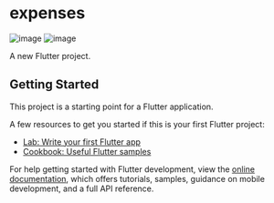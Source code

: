 # expenses
![image](https://github.com/AhmadIb227/Expenses_App/assets/127244426/d357c0eb-8183-433b-ab41-07f11b564a8f)
![image](https://github.com/AhmadIb227/Expenses_App/assets/127244426/485c41c5-7ac6-41aa-a38c-24e8c189ea35)

A new Flutter project.

## Getting Started

This project is a starting point for a Flutter application.

A few resources to get you started if this is your first Flutter project:

- [Lab: Write your first Flutter app](https://docs.flutter.dev/get-started/codelab)
- [Cookbook: Useful Flutter samples](https://docs.flutter.dev/cookbook)

For help getting started with Flutter development, view the
[online documentation](https://docs.flutter.dev/), which offers tutorials,
samples, guidance on mobile development, and a full API reference.
